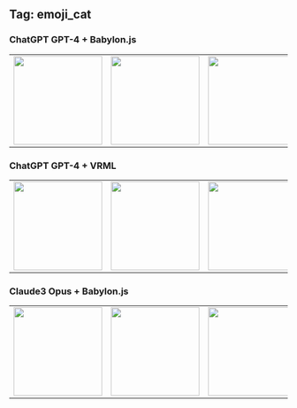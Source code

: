 ## Tag: emoji_cat

### ChatGPT GPT-4 + Babylon.js

<table>
<tr>
<td><a href="https://cx20.github.io/ai-3d-test/openai/chatgpt-4/babylonjs/emoji_cat/history/01/html/index.html" title="[Babylon.js][ChatGPT][GPT-4] Emoji Cat No.1" ><img src="https://cx20.github.io/ai-3d-test/openai/chatgpt-4/babylonjs/emoji_cat/history/01/screenshot/screenshot.jpg" width="160" height="160"></a></td>
<td><a href="https://cx20.github.io/ai-3d-test/openai/chatgpt-4/babylonjs/emoji_cat/history/02/html/index.html" title="[Babylon.js][ChatGPT][GPT-4] Emoji Cat No.2" ><img src="https://cx20.github.io/ai-3d-test/openai/chatgpt-4/babylonjs/emoji_cat/history/02/screenshot/screenshot.jpg" width="160" height="160"></a></td>
<td><a href="https://cx20.github.io/ai-3d-test/openai/chatgpt-4/babylonjs/emoji_cat/history/03/html/index.html" title="[Babylon.js][ChatGPT][GPT-4] Emoji Cat No.3" ><img src="https://cx20.github.io/ai-3d-test/openai/chatgpt-4/babylonjs/emoji_cat/history/03/screenshot/screenshot.jpg" width="160" height="160"></a></td>
<td><a href="https://cx20.github.io/ai-3d-test/openai/chatgpt-4/babylonjs/emoji_cat/history/04/html/index.html" title="[Babylon.js][ChatGPT][GPT-4] Emoji Cat No.4" ><img src="https://cx20.github.io/ai-3d-test/openai/chatgpt-4/babylonjs/emoji_cat/history/04/screenshot/screenshot.jpg" width="160" height="160"></a></td>
<td><a href="https://cx20.github.io/ai-3d-test/openai/chatgpt-4/babylonjs/emoji_cat/history/05/html/index.html" title="[Babylon.js][ChatGPT][GPT-4] Emoji Cat No.5" ><img src="https://cx20.github.io/ai-3d-test/openai/chatgpt-4/babylonjs/emoji_cat/history/05/screenshot/screenshot.jpg" width="160" height="160"></a></td>
</tr>
</table>

### ChatGPT GPT-4 + VRML

<table>
<tr>
<td><a href="https://github.com/cx20/ai-3d-test/tree/main/openai/chatgpt-4/vrml/emoji_cat/history/01/model/emoji_cat.wrl" title="[VRML][ChatGPT][GPT-4] Emoji Cat No.1" ><img src="https://cx20.github.io/ai-3d-test/openai/chatgpt-4/vrml/emoji_cat/history/01/screenshot/screenshot.jpg" width="160" height="160"></a></td>
<td><a href="https://github.com/cx20/ai-3d-test/tree/main/openai/chatgpt-4/vrml/emoji_cat/history/02/model/emoji_cat.wrl" title="[VRML][ChatGPT][GPT-4] Emoji Cat No.2" ><img src="https://cx20.github.io/ai-3d-test/openai/chatgpt-4/vrml/emoji_cat/history/02/screenshot/screenshot.jpg" width="160" height="160"></a></td>
<td><a href="https://github.com/cx20/ai-3d-test/tree/main/openai/chatgpt-4/vrml/emoji_cat/history/03/model/emoji_cat.wrl" title="[VRML][ChatGPT][GPT-4] Emoji Cat No.3" ><img src="https://cx20.github.io/ai-3d-test/openai/chatgpt-4/vrml/emoji_cat/history/03/screenshot/screenshot.jpg" width="160" height="160"></a></td>
<td><a href="https://github.com/cx20/ai-3d-test/tree/main/openai/chatgpt-4/vrml/emoji_cat/history/04/model/emoji_cat.wrl" title="[VRML][ChatGPT][GPT-4] Emoji Cat No.4" ><img src="https://cx20.github.io/ai-3d-test/openai/chatgpt-4/vrml/emoji_cat/history/04/screenshot/screenshot.jpg" width="160" height="160"></a></td>
<td><a href="https://github.com/cx20/ai-3d-test/tree/main/openai/chatgpt-4/vrml/emoji_cat/history/05/model/emoji_cat.wrl" title="[VRML][ChatGPT][GPT-4] Emoji Cat No.5" ><img src="https://cx20.github.io/ai-3d-test/openai/chatgpt-4/vrml/emoji_cat/history/05/screenshot/screenshot.jpg" width="160" height="160"></a></td>
</tr>
</table>

### Claude3 Opus + Babylon.js

<table>
<tr>
<td><a href="https://cx20.github.io/ai-3d-test/anthropic/claude3-opus/babylonjs/emoji_cat/history/01/html/index.html" title="[Babylon.js][Claude3][Opus] Emoji Cat No.1" ><img src="https://cx20.github.io/ai-3d-test/anthropic/claude3-opus/babylonjs/emoji_cat/history/01/screenshot/screenshot.jpg" width="160" height="160"></a></td>
<td><a href="https://cx20.github.io/ai-3d-test/anthropic/claude3-opus/babylonjs/emoji_cat/history/02/html/index.html" title="[Babylon.js][Claude3][Opus] Emoji Cat No.2" ><img src="https://cx20.github.io/ai-3d-test/anthropic/claude3-opus/babylonjs/emoji_cat/history/02/screenshot/screenshot.jpg" width="160" height="160"></a></td>
<td><a href="https://cx20.github.io/ai-3d-test/anthropic/claude3-opus/babylonjs/emoji_cat/history/03/html/index.html" title="[Babylon.js][Claude3][Opus] Emoji Cat No.3" ><img src="https://cx20.github.io/ai-3d-test/anthropic/claude3-opus/babylonjs/emoji_cat/history/03/screenshot/screenshot.jpg" width="160" height="160"></a></td>
<td><a href="https://cx20.github.io/ai-3d-test/anthropic/claude3-opus/babylonjs/emoji_cat/history/04/html/index.html" title="[Babylon.js][Claude3][Opus] Emoji Cat No.4" ><img src="https://cx20.github.io/ai-3d-test/anthropic/claude3-opus/babylonjs/emoji_cat/history/04/screenshot/screenshot.jpg" width="160" height="160"></a></td>
<td><a href="https://cx20.github.io/ai-3d-test/anthropic/claude3-opus/babylonjs/emoji_cat/history/05/html/index.html" title="[Babylon.js][Claude3][Opus] Emoji Cat No.5" ><img src="https://cx20.github.io/ai-3d-test/anthropic/claude3-opus/babylonjs/emoji_cat/history/05/screenshot/screenshot.jpg" width="160" height="160"></a></td>
</tr>
</table>
